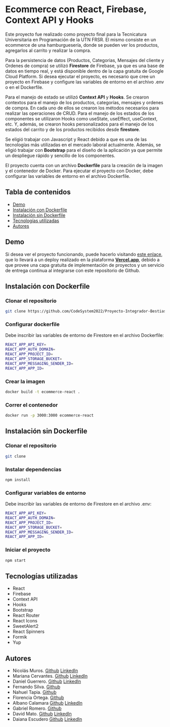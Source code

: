 # Ecommerce con React, Firebase, Context API y Hooks

Este proyecto fue realizado como proyecto final para la Tecnicatura Universitaria en Programación de la UTN FRSR. El mismo consiste en un ecommerce de una hamburguesería, 
donde se pueden ver los productos, agregarlos al carrito y realizar la compra.

Para la persistencia de datos (Productos, Categorias, Mensajes del cliente y Ordenes de compra) se utilizó **Firestore** de Firebase, ya que es una base de datos en tiempo real,
y está disponible dentro de la capa gratuita de Google Cloud Platform. Si desea ejecutar el proyecto, es necesario que cree un proyecto en Firebase y configure las variables de entorno
en el archivo .env o en el Dockerfile.

Para el manejo de estado se utilizó **Context API** y **Hooks**. Se crearon contextos para el manejo de los productos, categorías, mensajes y ordenes de compra. En cada uno de ellos se crearon
los métodos necesarios para realizar las operaciones de CRUD. Para el manejo de los estados de los componentes se utilizaron Hooks como useState, useEffect, useContext, etc. Y, además, se crearon
hooks personalizados para el manejo de los estados del carrito y de los productos recibidos desde **firestore**.

Se eligió trabajar con Javascript y React debido a que es una de las tecnologías más utilizadas en el mercado laboral actualmente. Además, se eligió trabajar con **Bootstrap** para el diseño de la aplicación ya que permite un despliegue rápido y sencillo de los componentes.

El proyecto cuenta con un archivo **Dockerfile** para la creación de la imagen y el contenedor de Docker. Para ejecutar el proyecto con Docker, debe configurar las variables de entorno en el archivo Dockerfile.


## Tabla de contenidos
- [Demo](#demo)
- [Instalación con Dockerfile](#instalación-con-dockerfile)
- [Instalación sin Dockerfile](#instalación-sin-dockerfile)
- [Tecnologías utilizadas](#tecnologías-utilizadas)
- [Autores](#autores)

## Demo
Si desea ver el proyecto funcionando, puede hacerlo visitando [este enlace](https://proyecto-integrador-bestias-binarias.vercel.app/), que lo llevará a un deploy realizado en la plataforma [**Vercel.app**](https://vercel.app), debido a que provee una capa gratuita de implementación de proyectos y un servicio de entrega continua al integrarse con este repositorio de Github.
## Instalación con Dockerfile
### Clonar el repositorio
```bash
git clone https://github.com/CodeSystem2022/Proyecto-Integrador-Bestias-Binarias.git
```

### Configurar dockerfile
Debe inscribir las variables de entorno de Firestore en el archivo Dockerfile:
```bash
REACT_APP_API_KEY=
REACT_APP_AUTH_DOMAIN=
REACT_APP_PROJECT_ID=
REACT_APP_STORAGE_BUCKET=
REACT_APP_MESSAGING_SENDER_ID=
REACT_APP_APP_ID=
```


### Crear la imagen
```bash
docker build -t ecommerce-react .
```

### Correr el contenedor
```bash
docker run -p 3000:3000 ecommerce-react
```

## Instalación sin Dockerfile

### Clonar el repositorio
```bash
git clone
```

### Instalar dependencias
```bash
npm install
```

### Configurar variables de entorno
Debe inscribir las variables de entorno de Firestore en el archivo .env:
```bash
REACT_APP_API_KEY=
REACT_APP_AUTH_DOMAIN=
REACT_APP_PROJECT_ID=
REACT_APP_STORAGE_BUCKET=
REACT_APP_MESSAGING_SENDER_ID=
REACT_APP_APP_ID=
```

### Iniciar el proyecto
```bash
npm start
```

## Tecnologías utilizadas
- React
- Firebase
- Context API
- Hooks
- Bootstrap
- React Router
- React Icons
- SweetAlert2
- React Spinners
- Formik
- Yup


## Autores
- Nicolás Muros. [Github](https://github.com/nicomuros) [LinkedIn](https://www.linkedin.com/in/npmuros/)
- Mariana Cervantes. [Github](https://github.com/MitaCervantes) [LinkedIn](https://www.linkedin.com/in/mita-cervantes/)
- Daniel Guerrero. [Github](https://github.com/DanielGuerrero03) [LinkedIn](https://www.linkedin.com/in/daniel-alejandro-guerrero-400831a0/) 
- Fernando Silva. [Github](https://github.com/FernandoSilva12)
- Nahuel Tapia. [Github](https://github.com/NahuelTapia)
- Florencia Ortega. [Github](https://github.com/FlorenciaOrtega82)
- Albano Calamara [Github](https://github.com/Albanoo09) [LinkedIn](https://www.linkedin.com/in/albano-calamara-0122691a2/) 
- Gabriel Romero. [Github](https://github.com/gabrielromero0)
- David Mato. [Github](https://github.com/MCDavid1972) [LinkedIn](https://www.linkedin.com/in/david-mato-tec1972)
- Daiana Escudero [Github](https://github.com/DaianaEscudero) [LinkedIn](https://www.linkedin.com/in/daianaescudero/)

